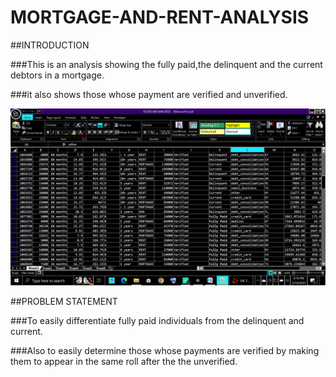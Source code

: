 # MORTGAGE-AND-RENT-ANALYSIS

##INTRODUCTION

###This is an analysis showing  the fully paid,the delinquent and the current debtors in a mortgage.

###it also shows those whose payment are verified and unverified.


![](mortgage&rent.png)

##PROBLEM STATEMENT

###To easily differentiate fully paid individuals from the delinquent and current.

###Also to easily determine those whose payments are verified by making them to appear in the same roll after the the unverified.
